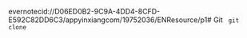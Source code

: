 evernotecid://D06ED0B2-9C9A-4DD4-8CFD-E592C82DD6C3/appyinxiangcom/19752036/ENResource/p1# Git
`
git clone`
